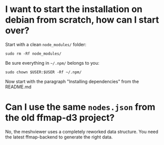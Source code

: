 # I want to start the installation on debian from scratch, how can I start over?

Start with a clean `node_modules/` folder:

    sudo rm -Rf node_modules/

Be sure everything in `~/.npm/` belongs to you:

    sudo chown $USER:$USER -Rf ~/.npm/

Now start with the paragraph "Installing dependencies" from the README.md


# Can I use the same `nodes.json` from the old ffmap-d3 project?

No, the meshviewer uses a completely reworked data structure. You need the latest ffmap-backend to generate the right data.